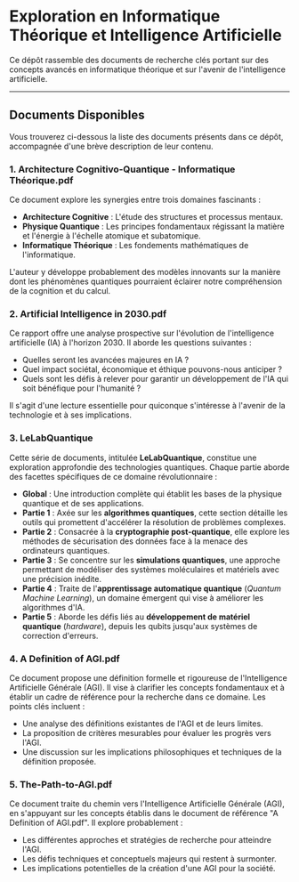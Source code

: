 # Exploration en Informatique Théorique et Intelligence Artificielle

Ce dépôt rassemble des documents de recherche clés portant sur des concepts avancés en informatique théorique et sur l'avenir de l'intelligence artificielle.

---

## Documents Disponibles

Vous trouverez ci-dessous la liste des documents présents dans ce dépôt, accompagnée d'une brève description de leur contenu.

### 1. Architecture Cognitivo-Quantique - Informatique Théorique.pdf

Ce document explore les synergies entre trois domaines fascinants :

-   **Architecture Cognitive** : L'étude des structures et processus mentaux.
-   **Physique Quantique** : Les principes fondamentaux régissant la matière et l'énergie à l'échelle atomique et subatomique.
-   **Informatique Théorique** : Les fondements mathématiques de l'informatique.

L'auteur y développe probablement des modèles innovants sur la manière dont les phénomènes quantiques pourraient éclairer notre compréhension de la cognition et du calcul.

### 2. Artificial Intelligence in 2030.pdf

Ce rapport offre une analyse prospective sur l'évolution de l'intelligence artificielle (IA) à l'horizon 2030. Il aborde les questions suivantes :

-   Quelles seront les avancées majeures en IA ?
-   Quel impact sociétal, économique et éthique pouvons-nous anticiper ?
-   Quels sont les défis à relever pour garantir un développement de l'IA qui soit bénéfique pour l'humanité ?

Il s'agit d'une lecture essentielle pour quiconque s'intéresse à l'avenir de la technologie et à ses implications.

### 3. LeLabQuantique

Cette série de documents, intitulée **LeLabQuantique**, constitue une exploration approfondie des technologies quantiques. Chaque partie aborde des facettes spécifiques de ce domaine révolutionnaire :

-   **Global** : Une introduction complète qui établit les bases de la physique quantique et de ses applications.
-   **Partie 1** : Axée sur les **algorithmes quantiques**, cette section détaille les outils qui promettent d'accélérer la résolution de problèmes complexes.
-   **Partie 2** : Consacrée à la **cryptographie post-quantique**, elle explore les méthodes de sécurisation des données face à la menace des ordinateurs quantiques.
-   **Partie 3** : Se concentre sur les **simulations quantiques**, une approche permettant de modéliser des systèmes moléculaires et matériels avec une précision inédite.
-   **Partie 4** : Traite de l'**apprentissage automatique quantique** (*Quantum Machine Learning*), un domaine émergent qui vise à améliorer les algorithmes d'IA.
-   **Partie 5** : Aborde les défis liés au **développement de matériel quantique** (*hardware*), depuis les qubits jusqu'aux systèmes de correction d'erreurs.

### 4. A Definition of AGI.pdf

Ce document propose une définition formelle et rigoureuse de l'Intelligence Artificielle Générale (AGI). Il vise à clarifier les concepts fondamentaux et à établir un cadre de référence pour la recherche dans ce domaine. Les points clés incluent :

-   Une analyse des définitions existantes de l'AGI et de leurs limites.
-   La proposition de critères mesurables pour évaluer les progrès vers l'AGI.
-   Une discussion sur les implications philosophiques et techniques de la définition proposée.

### 5. The-Path-to-AGI.pdf

Ce document traite du chemin vers l'Intelligence Artificielle Générale (AGI), en s'appuyant sur les concepts établis dans le document de référence "A Definition of AGI.pdf". Il explore probablement :

-   Les différentes approches et stratégies de recherche pour atteindre l'AGI.
-   Les défis techniques et conceptuels majeurs qui restent à surmonter.
-   Les implications potentielles de la création d'une AGI pour la société.